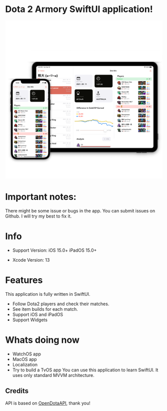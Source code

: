 # Dota 2 Armory SwiftUI application!
![Image](images/promo_image.PNG)
# Important notes:
There might be some issue or bugs in the app. You can submit issues on Github. I will try my best to fix it.

# Info
* Support Version: 
iOS 15.0+
iPadOS 15.0+

* Xcode Version: 13

# Features
This application is fully written in SwiftUI.
* Follow Dota2 players and check their matches.
* See item builds for each match.
* Support iOS and iPadOS
* Support Widgets
# Whats doing now
* WatchOS app
* MacOS app
* Localization
* Try to build a TvOS app
You can use this application to learn SwiftUI. It uses only standard MVVM architecture.
## Credits
API is based on [OpenDotaAPI](https://www.opendota.com), thank you!
